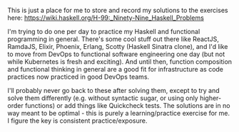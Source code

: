 This is just a place for me to store and record my solutions to the exercises here: https://wiki.haskell.org/H-99:_Ninety-Nine_Haskell_Problems

I'm trying to do one per day to practice my Haskell and functional programming in general. There's some cool stuff out there like ReactJS, RamdaJS, Elixir, Phoenix, Erlang, Scotty (Haskell Sinatra clone), and I'd like to move from DevOps to functional software engineering one day (but not while Kubernetes is fresh and exciting). And until then, function composition and functional thinking in general are a good fit for infrastructure as code practices now practiced in good DevOps teams.

I'll probably never go back to these after solving them, except to try and solve them differently (e.g. without syntactic sugar, or using only higher-order functions) or add things like Quickcheck tests. The solutions are in no way meant to be optimal - this is purely a learning/practice exercise for me. I figure the key is consistent practice/exposure.

